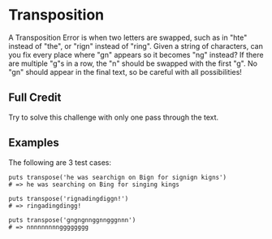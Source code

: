 # Transposition

A Transposition Error is when two letters are swapped, such as in "hte" instead of "the", or "rign" instead of "ring".
Given a string of characters, can you fix every place where "gn"  appears so it becomes "ng" instead? If there are multiple "g"s in a row,  the "n" should be swapped with the first "g". No "gn" should appear in  the final text, so be careful with all possibilities!

## Full Credit

Try to solve this challenge with only one pass through the text.

## Examples

The following are 3 test cases:

    puts transpose('he was searchign on Bign for signign kigns')
    # => he was searching on Bing for singing kings

    puts transpose('rignadingdiggn!')
    # => ringadingdingg!

    puts transpose('gngngnnggnngggnnn')
    # => nnnnnnnnngggggggg